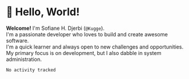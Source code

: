 # 👋 Hello, World!
**Welcome!** I'm Sofiane H. Djerbi (`@Kugge`).  
I'm a passionate developer who loves to build and create awesome software.  
I'm a quick learner and always open to new challenges and opportunities.  
My primary focus is on development, but I also dabble in system administration.  

<!--START_SECTION:waka-->

```all_time
No activity tracked
```

<!--END_SECTION:waka-->
